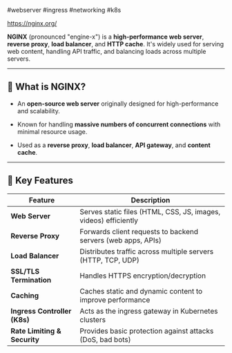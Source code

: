 #webserver #ingress #networking #k8s 

https://nginx.org/

**NGINX** (pronounced "engine-x") is a **high-performance web server**, **reverse proxy**, **load balancer**, and **HTTP cache**. It's widely used for serving web content, handling API traffic, and balancing loads across multiple servers.

---

## 🔹 What is NGINX?

- An **open-source web server** originally designed for high-performance and scalability.
    
- Known for handling **massive numbers of concurrent connections** with minimal resource usage.
    
- Used as a **reverse proxy**, **load balancer**, **API gateway**, and **content cache**.
    

---

## 🔹 Key Features

|Feature|Description|
|---|---|
|**Web Server**|Serves static files (HTML, CSS, JS, images, videos) efficiently|
|**Reverse Proxy**|Forwards client requests to backend servers (web apps, APIs)|
|**Load Balancer**|Distributes traffic across multiple servers (HTTP, TCP, UDP)|
|**SSL/TLS Termination**|Handles HTTPS encryption/decryption|
|**Caching**|Caches static and dynamic content to improve performance|
|**Ingress Controller (K8s)**|Acts as the ingress gateway in Kubernetes clusters|
|**Rate Limiting & Security**|Provides basic protection against attacks (DoS, bad bots)|